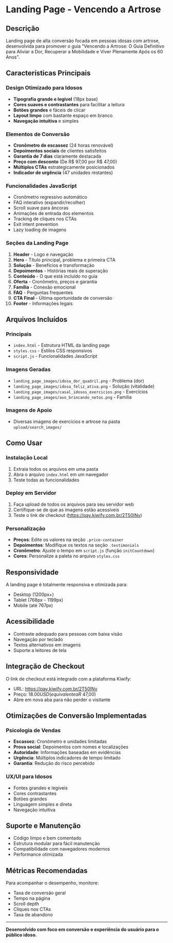 # Landing Page - Vencendo a Artrose

## Descrição
Landing page de alta conversão focada em pessoas idosas com artrose, desenvolvida para promover o guia "Vencendo a Artrose: O Guia Definitivo para Aliviar a Dor, Recuperar a Mobilidade e Viver Plenamente Após os 60 Anos".

## Características Principais

### Design Otimizado para Idosos
- **Tipografia grande e legível** (18px base)
- **Cores suaves e contrastantes** para facilitar a leitura
- **Botões grandes** e fáceis de clicar
- **Layout limpo** com bastante espaço em branco
- **Navegação intuitiva** e simples

### Elementos de Conversão
- **Cronômetro de escassez** (24 horas renovável)
- **Depoimentos sociais** de clientes satisfeitos
- **Garantia de 7 dias** claramente destacada
- **Preço com desconto** (De R$ 97,00 por R$ 47,00)
- **Múltiplos CTAs** estrategicamente posicionados
- **Indicador de urgência** (47 unidades restantes)

### Funcionalidades JavaScript
- Cronômetro regressivo automático
- FAQ interativo (expandir/recolher)
- Scroll suave para âncoras
- Animações de entrada dos elementos
- Tracking de cliques nos CTAs
- Exit intent prevention
- Lazy loading de imagens

### Seções da Landing Page
1. **Header** - Logo e navegação
2. **Hero** - Título principal, problema e primeira CTA
3. **Solução** - Benefícios e transformação
4. **Depoimentos** - Histórias reais de superação
5. **Conteúdo** - O que está incluído no guia
6. **Oferta** - Cronômetro, preços e garantia
7. **Família** - Conexão emocional
8. **FAQ** - Perguntas frequentes
9. **CTA Final** - Última oportunidade de conversão
10. **Footer** - Informações legais

## Arquivos Incluídos

### Principais
- `index.html` - Estrutura HTML da landing page
- `styles.css` - Estilos CSS responsivos
- `script.js` - Funcionalidades JavaScript

### Imagens Geradas
- `landing_page_images/idosa_dor_quadril.png` - Problema (dor)
- `landing_page_images/idosa_feliz_ativa.png` - Solução (vitalidade)
- `landing_page_images/casal_idosos_exercicios.png` - Exercícios
- `landing_page_images/avo_brincando_netos.png` - Família

### Imagens de Apoio
- Diversas imagens de exercícios e artrose na pasta `upload/search_images/`

## Como Usar

### Instalação Local
1. Extraia todos os arquivos em uma pasta
2. Abra o arquivo `index.html` em um navegador
3. Teste todas as funcionalidades

### Deploy em Servidor
1. Faça upload de todos os arquivos para seu servidor web
2. Certifique-se de que as imagens estão acessíveis
3. Teste o link de checkout (https://pay.kiwify.com.br/2T50INv)

### Personalização
- **Preços**: Edite os valores na seção `.price-container`
- **Depoimentos**: Modifique os textos na seção `.testimonials`
- **Cronômetro**: Ajuste o tempo em `script.js` (função `initCountdown`)
- **Cores**: Personalize a paleta no arquivo `styles.css`

## Responsividade
A landing page é totalmente responsiva e otimizada para:
- Desktop (1200px+)
- Tablet (768px - 1199px)
- Mobile (até 767px)

## Acessibilidade
- Contraste adequado para pessoas com baixa visão
- Navegação por teclado
- Textos alternativos em imagens
- Suporte a leitores de tela

## Integração de Checkout
O link de checkout está integrado com a plataforma Kiwify:
- URL: https://pay.kiwify.com.br/2T50INv
- Preço: $18.00 USD (equivalente a R$ 47,00)
- Abre em nova aba para não perder o visitante

## Otimizações de Conversão Implementadas

### Psicologia de Vendas
- **Escassez**: Cronômetro e unidades limitadas
- **Prova social**: Depoimentos com nomes e localizações
- **Autoridade**: Informações baseadas em evidências
- **Urgência**: Múltiplos indicadores de tempo limitado
- **Garantia**: Redução do risco percebido

### UX/UI para Idosos
- Fontes grandes e legíveis
- Cores contrastantes
- Botões grandes
- Linguagem simples e direta
- Navegação intuitiva

## Suporte e Manutenção
- Código limpo e bem comentado
- Estrutura modular para fácil manutenção
- Compatibilidade com navegadores modernos
- Performance otimizada

## Métricas Recomendadas
Para acompanhar o desempenho, monitore:
- Taxa de conversão geral
- Tempo na página
- Scroll depth
- Cliques nos CTAs
- Taxa de abandono

---

**Desenvolvido com foco em conversão e experiência do usuário para o público idoso.**

